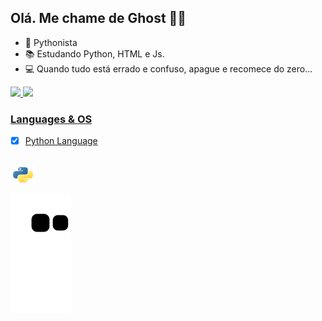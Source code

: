 ## Olá. Me chame de Ghost 👨‍💻

- 🐍 Pythonista
- 📚 Estudando Python, HTML e Js.
- 💻 Quando tudo está errado e confuso, apague e recomece do zero...


 <div>
  <a href="https://github.com/ghoooooostdev">
  <img height="180em" src="https://github-readme-stats.vercel.app/api?username=ghoooooostdev&show_icons=true&theme=dracula&include_all_commits=true&count_private=true" /_>
  <img height="180em" src="https://github-readme-stats.vercel.app/api/top-langs/?username=ghoooooostdev&layout=compact&langs_count=7&theme=dracula" /_>
 <div>
     
  
### Languages & OS 
- [x] Python Language
##
<img align="center" alt="Rafa-Python" height="30" width="40" src="https://raw.githubusercontent.com/devicons/devicon/master/icons/python/python-original.svg">
<div>
    
  ![Snake animation](https://github.com/rafaballerini/rafaballerini/blob/output/github-contribution-grid-snake.svg)

 ##
 

